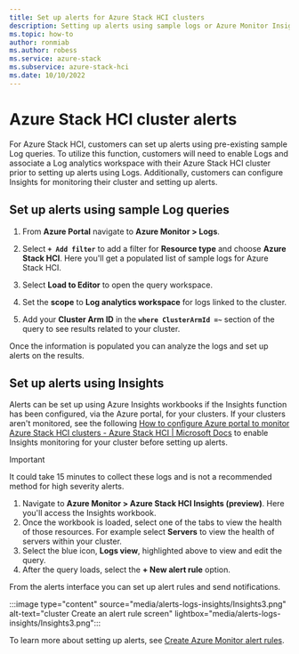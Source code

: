 ```yaml
---
title: Set up alerts for Azure Stack HCI clusters
description: Setting up alerts using sample logs or Azure Monitor Insights workbooks.
ms.topic: how-to
author: ronmiab
ms.author: robess
ms.service: azure-stack
ms.subservice: azure-stack-hci
ms.date: 10/10/2022
---
```


# Azure Stack HCI cluster alerts

For Azure Stack HCI, customers can set up alerts using pre-existing sample Log queries. To utilize this function, customers will need to enable Logs and associate a Log analytics workspace with their Azure Stack HCI cluster prior to setting up alerts using Logs. Additionally, customers can configure Insights for monitoring their cluster and setting up alerts.

## Set up alerts using sample Log queries

1. From **Azure Portal** navigate to **Azure Monitor > Logs**.
2. Select **`+ Add filter`** to add a filter for **Resource type** and choose **Azure Stack HCI**. Here you'll get a populated list of sample logs for Azure Stack HCI.

4. Select **Load to Editor** to open the query workspace. 
5. Set the **scope** to **Log analytics workspace** for logs linked to the cluster.
6. Add your **Cluster Arm ID** in the **`where ClusterArmId =~`** section of the query to see results related to your cluster.

Once the information is populated you can analyze the logs and set up alerts on the results.

## Set up alerts using Insights

Alerts can be set up using Azure Insights workbooks if the Insights function has been configured, via the Azure portal, for your clusters. If your clusters aren't monitored, see the following [How to configure Azure portal to monitor Azure Stack HCI clusters - Azure Stack HCI | Microsoft Docs](../manage/monitor-hci-single) to enable Insights monitoring for your cluster before setting up alerts.

> [!IMPORTANT]
> It could take 15 minutes to collect these logs and is not a recommended method for high severity alerts.

1. Navigate to **Azure Monitor > Azure Stack HCI Insights (preview)**. Here you'll access the Insights workbook.
2. Once the workbook is loaded, select one of the tabs to view the health of those resources. For example select **Servers** to view the health of servers within your cluster.
3. Select the blue icon, **Logs view**, highlighted above to view and edit the query.
4. After the query loads, select the **+ New alert rule** option.

From the alerts interface you can set up alert rules and send notifications.

:::image type="content" source="media/alerts-logs-insights/Insights3.png" alt-text="cluster Create an alert rule screen" lightbox="media/alerts-logs-insights/Insights3.png":::

To learn more about setting up alerts, see [Create Azure Monitor alert rules](/azure/azure-monitor/alerts/alerts-create-new-alert-rule).

